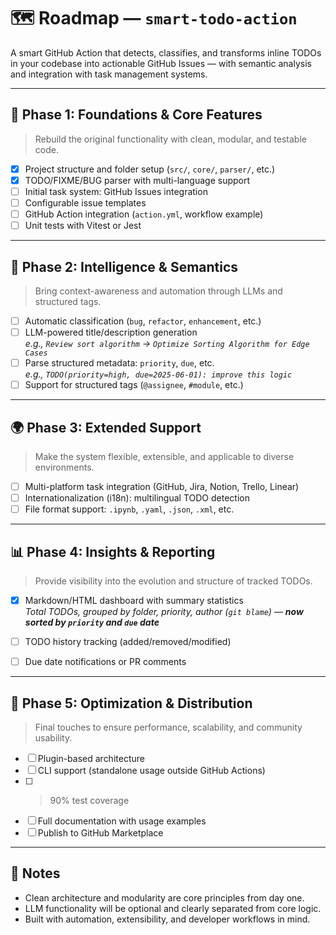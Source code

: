 # 🗺️ Roadmap — `smart-todo-action`

A smart GitHub Action that detects, classifies, and transforms inline TODOs in your codebase into actionable GitHub Issues — with semantic analysis and integration with task management systems.

---

## 🧱 Phase 1: Foundations & Core Features

> Rebuild the original functionality with clean, modular, and testable code.

- [X] Project structure and folder setup (`src/`, `core/`, `parser/`, etc.)
- [X] TODO/FIXME/BUG parser with multi-language support
- [ ] Initial task system: GitHub Issues integration
- [ ] Configurable issue templates
- [ ] GitHub Action integration (`action.yml`, workflow example)
- [ ] Unit tests with Vitest or Jest

---

## 🧠 Phase 2: Intelligence & Semantics

> Bring context-awareness and automation through LLMs and structured tags.

- [ ] Automatic classification (`bug`, `refactor`, `enhancement`, etc.)
- [ ] LLM-powered title/description generation  
  _e.g., `Review sort algorithm` → `Optimize Sorting Algorithm for Edge Cases`_
- [ ] Parse structured metadata: `priority`, `due`, etc.  
  _e.g., `TODO(priority=high, due=2025-06-01): improve this logic`_
- [ ] Support for structured tags (`@assignee`, `#module`, etc.)

---

## 🌍 Phase 3: Extended Support

> Make the system flexible, extensible, and applicable to diverse environments.

- [ ] Multi-platform task integration (GitHub, Jira, Notion, Trello, Linear)
- [ ] Internationalization (i18n): multilingual TODO detection
- [ ] File format support: `.ipynb`, `.yaml`, `.json`, `.xml`, etc.

---

## 📊 Phase 4: Insights & Reporting

> Provide visibility into the evolution and structure of tracked TODOs.

- [X] Markdown/HTML dashboard with summary statistics  
  _Total TODOs, grouped by folder, priority, author (`git blame`) — **now sorted by `priority` and `due` date**_

- [ ] TODO history tracking (added/removed/modified)
- [ ] Due date notifications or PR comments

---

## 🔁 Phase 5: Optimization & Distribution

> Final touches to ensure performance, scalability, and community usability.

- [ ] Plugin-based architecture
- [ ] CLI support (standalone usage outside GitHub Actions)
- [ ] >90% test coverage
- [ ] Full documentation with usage examples
- [ ] Publish to GitHub Marketplace

---

## 📌 Notes

- Clean architecture and modularity are core principles from day one.
- LLM functionality will be optional and clearly separated from core logic.
- Built with automation, extensibility, and developer workflows in mind.

